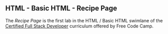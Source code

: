 ## HTML - Basic HTML - Recipe Page

The *Recipe Page* is the first lab in the HTML / Basic HTML swimlane of the [Certified Full Stack Developer](https://www.freecodecamp.org/learn/full-stack-developer/) curriculum offered by Free Code Camp.

